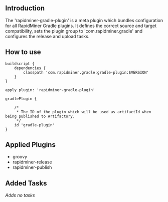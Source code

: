## Introduction
The 'rapidminer-gradle-plugin' is a meta plugin which bundles configuration for all RapidMiner Gradle plugins.
It defines the correct source and target compatibility, sets the plugin group to 'com.rapidminer.gradle' and configures the release and upload tasks.

## How to use
	buildscript {
		dependencies {
			classpath 'com.rapidminer.gradle:gradle-plugin:$VERSION'
		}
	}
	
	apply plugin: 'rapidminer-gradle-plugin'
	
	gradlePlugin {
		
		/*
		 * The ID of the plugin which will be used as artifactId when being published to Artifactory. 
		 */
		id 'gradle-plugin'
	} 
	
## Applied Plugins
- groovy
- rapidminer-release 
- rapidminer-publish
 

## Added Tasks
_Adds no tasks_